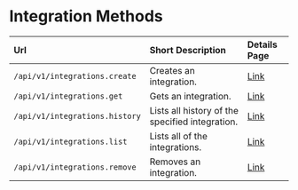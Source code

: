 # Integration Methods

| Url | Short Description | Details Page |
| :--- | :--- | :--- |
| `/api/v1/integrations.create` | Creates an integration. | [Link](create.md) |
| `/api/v1/integrations.get` | Gets an integration. | [Link](get.md) |
| `/api/v1/integrations.history` | Lists all history of the specified integration. | [Link](history.md) |
| `/api/v1/integrations.list` | Lists all of the integrations. | [Link](list.md) |
| `/api/v1/integrations.remove` | Removes an integration. | [Link](remove.md) |

